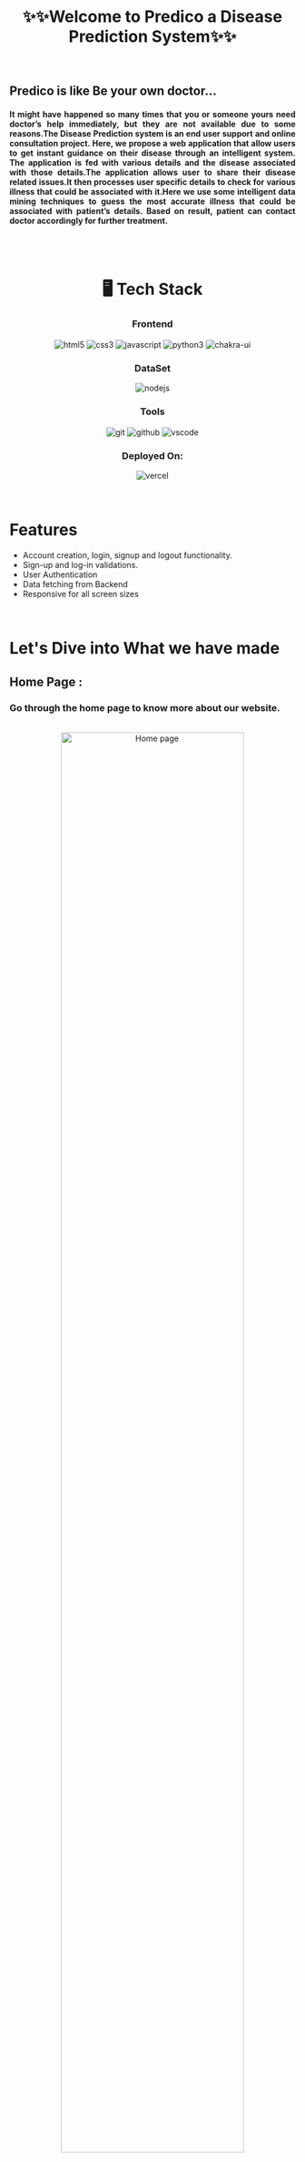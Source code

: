 <h1 align="center">✨✨Welcome to Predico a Disease Prediction System✨✨</h1>


<br/>
<h2 align="justify" width="80%">Predico is like Be your own doctor...</h2>
<h4 align="justify">It might have happened so many times that you or someone yours need doctor’s help immediately, but they are not available due to some reasons.The Disease Prediction system is an end user support and online consultation project. Here, we propose a web application that allow users to get instant guidance on their disease through an intelligent system. The application is fed with various details and the disease associated with those details.The application allows user to share their disease related issues.It then processes user specific details to check for various illness that could be associated with it.Here we use some intelligent data mining techniques to guess the most accurate illness that could be associated with patient’s details. Based on result, patient can contact doctor accordingly for further treatment.</h4>
  <br/>

<br/>


<h1 align="center">🖥️ Tech Stack</h1>



 <div align="center"><h3 align="center">Frontend</h3>
<img src="https://img.shields.io/badge/html5-%23E34F26.svg?style=for-the-badge&logo=html5&logoColor=white" align="center" alt="html5">
<img src = "https://img.shields.io/badge/css3-%231572B6.svg?style=for-the-badge&logo=css3&logoColor=white" align="center" alt="css3">
<img src ="https://img.shields.io/badge/javascript-%23323330.svg?style=for-the-badge&logo=javascript&logoColor=%23F7DF1E" align="center" alt="javascript">
<img src="https://img.shields.io/badge/python3-%23E34F26.svg?style=for-the-badge&logo=html5&logoColor=white"  align="center" alt="python3" />
<img src = "https://img.shields.io/badge/Django-%234ED1C5.svg?style=for-the-badge&logo=chakraui&logoColor=white" align="center" alt="chakra-ui"/>
</div>




 <div align="center"><h3 align="center">DataSet</h3> 
<img src="https://img.shields.io/badge/Kaggle-339933?style=for-the-badge&logo=nodedotjs&logoColor=white" align="center" alt="nodejs" />
 </div>

<div align="center"><h3 align="center">Tools</h3> 
<img src="https://img.shields.io/badge/Git-f44d27?style=for-the-badge&logo=git&logoColor=white"  align="center" alt="git"/>
<img src="https://img.shields.io/badge/GitHub-100000?style=for-the-badge&logo=github&logoColor=white"  align="center" alt="github"/>
<img src="https://img.shields.io/badge/Visual%20Studio-5C2D91.svg?style=for-the-badge&logo=visual-studio&logoColor=white"  align="center" alt="vscode"/>
 </div>

<div align="center"><h3 align="center">Deployed On:</h3>
  <img src="https://img.shields.io/badge/vercel-%23000000.svg?style=for-the-badge&logo=vercel&logoColor=white"  alt="vercel"/>
</div>
</p>

<br/>

# Features

- Account creation, login, signup and logout functionality.
- Sign-up and log-in validations.
- User Authentication
- Data fetching from Backend
- Responsive for all screen sizes 

<br/>

# Let's Dive into What we have made

## Home Page :

<h3>Go through the home page to know more about our website.</h3>
<br/>


<div align="center">
  <table>
    <tr>
      <td>
  <img width="80%" src="https://imgur.com/bnVnVv0.png" alt="Home page"/>
        </td>
      <td>
  <img width="80%" src="https://imgur.com/Ov5X0Jo.png" alt="Home page"/>
    </td>
  <img width="80%" src="https://imgur.com/a9qnwTH.png" alt="Home page"/>
</div>
    </tr>
  </table>
<br/>


## Admin :

<table>
  <tr>
    <td>
      <img src="https://imgur.com/blDEk59.png" alt="Navbar">
    </td>
    <td>
      <img src="https://imgur.com/HrYHxpA.png" alt="Navbar">
    </td>
    <td>
      <img src="https://imgur.com/KtSXWwj.png" alt="Navbar">
    </td>
    <td>
      <img src="https://imgur.com/mtKzyTa.png" alt="Navbar">
    </td>
  </tr>
  
</table>

<br/>



## Signup Page :

<h3>For signup, user need to fill required details. If user is already exists then it will show you an error. So you can't register again with the same email. </h3>
<br/>

<table>
  <tr>
    <td>
      <img src="https://imgur.com/HKu6MLZ.png" alt="Navbar">
    </td>
    <td>
      <img src="https://imgur.com/PWBzx0U.png" alt="Navbar">
    </td>
    <td>
      <img src="https://imgur.com/B4ZjLIm.png" alt="Navbar">
    </td>
    <td>
      <img src="https://imgur.com/rX0rwft.png" alt="Navbar">
    </td>
    <td>
      <img src="https://imgur.com/eSpvvn7.png" alt="Navbar">
    </td>
    
  </tr>
  
</table>

<br/>


## Predict Page :

<h3>Here users can add their Symptoms to check the disease and get the Predictions.</h3>
<br/>

<table>
  <tr>
    <td>
      <img src="https://imgur.com/EGBWVrn.png" alt="Navbar">
    </td>
    <td>
      <img src="https://imgur.com/lOAuqTE.png" alt="Navbar">
    </td>
    <td>
      <img src="https://imgur.com/yD8e2Dm.png" alt="Navbar">
    </td>
    <td>
      <img src="https://imgur.com/F30MT7E.png" alt="Navbar">
    </td>
    
  </tr>
  
</table>


<br/>

## Consult Page :

<h3>Here users can consult to the Doctor according to their disease predicted.</h3>
<br/>

<table>
  <tr>
    <td>
      <img src="https://imgur.com/nAHWiOe.png" alt="Navbar">
    </td>
    <td>
      <img src="https://imgur.com/eQcIniy.png" alt="Navbar">
    </td>
    <td>
      <img src="https://imgur.com/ZN3MAEw.png" alt="Navbar">
    </td>
    <td>
      <img src="https://imgur.com/XdiDIUC.png" alt="Navbar">
    </td>
    
  </tr>
  
</table>


<br/>


 # Languages Used :

<ul dir="auto">
 <ol dir="auto">◉ Python : 60%</ol>
  <ol dir="auto">◉ HTML : 10%</ol>
  <ol dir="auto">◉ CSS : 10%</ol>
  <ol dir="auto">◉ JS : 15%</ol>
 <ol dir="auto">◉ Others : 5%</ol>
 </ul>
 
### This report is provided by the Github language used stats. So, this is the total percentage of the coding languages.

<br/><br/>

# Prerequisites :

- Python
- Django
- Joblib
- scikit-learn

# Installing :

1. Clone the repository to your local machine
2. Navigate to the project directory
3. Run `pip install -r requirements.txt` to install the required dependencies
4. Run `python manage.py makemigrations` to make Migrations
5. Run `python manage.py runserver` to Run Server
6. Navigate to `http://127.0.0.1:8000/` in your browser

<br/><br/>
